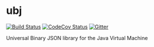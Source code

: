 # ubj
[![Build Status][travis-image]][travis-url] [![CodeCov Status][codecov-image]][codecov-url] [![Gitter][gitter-image]][gitter-url] 

Universal Binary JSON library for the Java Virtual Machine


[travis-image]: https://travis-ci.org/angiolep/ubj.svg?branch=master
[travis-url]: https://travis-ci.org/angiolep/ubj

[codecov-image]: https://codecov.io/gh/angiolep/ubj/branch/master/graph/badge.svg
[codecov-url]: https://codecov.io/gh/angiolep/ubj
        
[gitter-image]: https://badges.gitter.im/angiolep/ubj.svg
[gitter-url]: https://gitter.im/angiolep/ubj?utm_source=badge&utm_medium=badge&utm_campaign=pr-badge&utm_content=body_badge

[download-image]: https://api.bintray.com/packages/angiolep/universal/ubj/images/download.svg
[download-url]: https://bintray.com/angiolep/universal/ubj/_latestVersion
